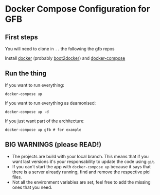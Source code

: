 # Docker Compose Configuration for GFB

First steps
-----------

You will need to clone in `..` the following the gfb repos 

Install [docker](docker.com) (probably
[boot2docker](https://docs.docker.com/installation/mac/)) and
[docker-compose](https://docs.docker.com/compose/install/)

Run the thing
-------------

If you want to run everything:

    docker-compose up
    
If you want to run everything as deamonised:

    docker-compose up -d

If you just want part of the architecture:

    docker-compose up gfb # for example


BIG WARNINGS (please READ!)
---------------------------

- The projects are build with your local branch. This means that if you want
  last versions it's your responsability to update the code using `git`.
- If you can't start the app with `docker-compose up` because it says that
  there is a server already running, find and remove the respective pid files.
- Not all the environment variables are set, feel free to add the missing ones
  that you need.
